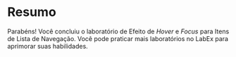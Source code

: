 # Resumo

Parabéns! Você concluiu o laboratório de Efeito de _Hover_ e _Focus_ para Itens de Lista de Navegação. Você pode praticar mais laboratórios no LabEx para aprimorar suas habilidades.
